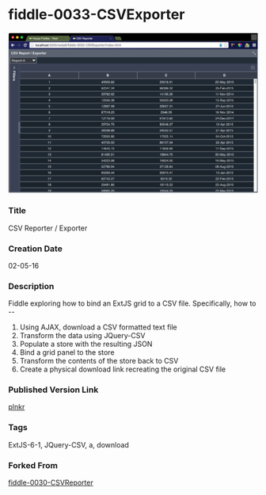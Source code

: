 fiddle-0033-CSVExporter
======

![Screenshot](screenshot.png)

### Title

CSV Reporter / Exporter


### Creation Date

02-05-16


### Description

Fiddle exploring how to bind an ExtJS grid to a CSV file.  Specifically, how to --

1. Using AJAX, download a CSV formatted text file
2. Transform the data using JQuery-CSV
3. Populate a store with the resulting JSON
4. Bind a grid panel to the store
5. Transform the contents of the store back to CSV
6. Create a physical download link recreating the original CSV file


### Published Version Link

[plnkr](http://embed.plnkr.co/VymxcsMRzcG3Xp6MuB5x/)

### Tags

ExtJS-6-1, JQuery-CSV, a, download


### Forked From

[fiddle-0030-CSVReporter](../fiddle-0030-CSVReporter)
